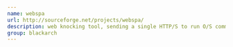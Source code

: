 ```yaml
---
name: webspa
url: http://sourceforge.net/projects/webspa/
description: web knocking tool, sending a single HTTP/S to run O/S commands. URL : http://sourceforge.net/projects/webspa/ Groups : blackarch blackarch-backdoor blackarch-webapp
group: blackarch
---
```

